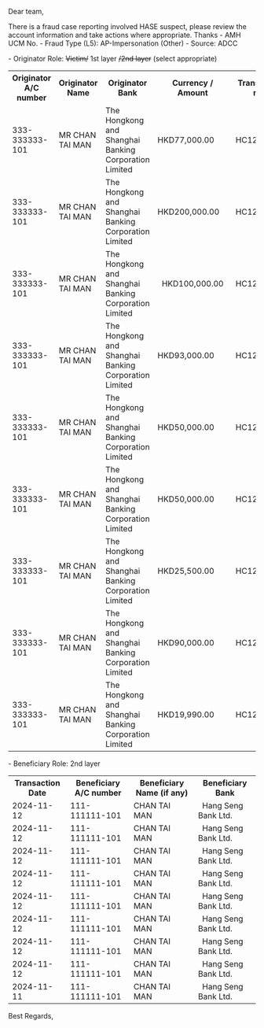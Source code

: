 Dear team,

There is a fraud case reporting involved HASE  suspect, please review the account information and take actions where appropriate. Thanks
\- AMH UCM No.
\- Fraud Type (L5): AP-Impersonation (Other)
\- Source: ADCC

\- Originator Role: ~~Victim/~~ 1st layer ~~/2nd layer~~ (select appropriate)
<table>
<tr><th>Originator A/C number</th><th>Originator Name</th><th>Originator Bank</th><th>Currency / Amount</th><th>Transaction ref. number</th></tr>
<tr><td>333-333333-101</td><td>MR CHAN TAI MAN </td><td>The Hongkong and Shanghai Banking Corporation Limited  </td><td>HKD77,000.00  </td><td>HC12■■■■■■</td></tr>
<tr><td>333-333333-101</td><td>MR CHAN TAI MAN </td><td>The Hongkong and Shanghai Banking Corporation Limited  </td><td>HKD200,000.00  </td><td>HC12■■■■■■</td></tr>
<tr><td>333-333333-101</td><td>MR CHAN TAI MAN </td><td>The Hongkong and Shanghai Banking Corporation Limited  </td><td>  HKD100,000.00  </td><td>HC12■■■■■■</td></tr>
<tr><td>333-333333-101</td><td>MR CHAN TAI MAN </td><td>The Hongkong and Shanghai Banking Corporation Limited  </td><td>HKD93,000.00  </td><td>HC12■■■■■■</td></tr>
<tr><td>333-333333-101</td><td>MR CHAN TAI MAN </td><td>The Hongkong and Shanghai Banking Corporation Limited  </td><td>HKD50,000.00  </td><td>HC12■■■■■■</td></tr>
<tr><td>333-333333-101</td><td>MR CHAN TAI MAN </td><td>The Hongkong and Shanghai Banking Corporation Limited  </td><td>HKD50,000.00  </td><td>HC12■■■■■■</td></tr>
<tr><td>333-333333-101</td><td>MR CHAN TAI MAN </td><td>The Hongkong and Shanghai Banking Corporation Limited  </td><td>HKD25,500.00  </td><td>HC12■■■■■■</td></tr>
<tr><td>333-333333-101</td><td>MR CHAN TAI MAN </td><td>The Hongkong and Shanghai Banking Corporation Limited  </td><td>HKD90,000.00  </td><td>HC12■■■■■■</td></tr>
<tr><td>333-333333-101</td><td>MR CHAN TAI MAN </td><td>The Hongkong and Shanghai Banking Corporation Limited  </td><td>HKD19,990.00  </td><td>HC12■■■■■■</td></tr>
</table>

\- Beneficiary Role: 2nd layer
<table>
<tr><th>Transaction Date</th><th>Beneficiary A/C number</th><th>Beneficiary Name (if any)</th><th>Beneficiary Bank</th></tr>
<tr><td>2024-11-12</td><td>111-111111-101</td><td>CHAN TAI MAN </td><td>  Hang Seng Bank Ltd.  </td></tr>
<tr><td>2024-11-12</td><td>111-111111-101</td><td>CHAN TAI MAN </td><td>  Hang Seng Bank Ltd.  </td></tr>
<tr><td>2024-11-12</td><td>111-111111-101</td><td>CHAN TAI MAN </td><td>  Hang Seng Bank Ltd.  </td></tr>
<tr><td>2024-11-12</td><td>111-111111-101</td><td>CHAN TAI MAN </td><td>  Hang Seng Bank Ltd.  </td></tr>
<tr><td>2024-11-12</td><td>111-111111-101</td><td>CHAN TAI MAN </td><td>  Hang Seng Bank Ltd.  </td></tr>
<tr><td>2024-11-12</td><td>111-111111-101</td><td>CHAN TAI MAN </td><td>  Hang Seng Bank Ltd.  </td></tr>
<tr><td>2024-11-12</td><td>111-111111-101</td><td>CHAN TAI MAN </td><td>  Hang Seng Bank Ltd.  </td></tr>
<tr><td>2024-11-12</td><td>111-111111-101</td><td>CHAN TAI MAN </td><td>  Hang Seng Bank Ltd.  </td></tr>
<tr><td>2024-11-11</td><td>111-111111-101</td><td>CHAN TAI MAN </td><td>  Hang Seng Bank Ltd.  </td></tr>
</table>

Best Regards,